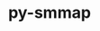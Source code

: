 ---
title: "py-smmap"
layout: cache
categories: [package, develop]
meta: {"compilers": ["gcc@=7.3.1"], "num_specs": 2, "num_specs_by_stack": {"aws-isc": 1, "aws-isc-aarch64": 1, "root": 2}, "oss": ["amzn2"], "platforms": ["linux"], "stacks": ["aws-isc", "aws-isc-aarch64", "root"], "targets": ["aarch64", "x86_64_v3"], "versions": ["5.0.0"]}
spec_details: [{"compiler": "gcc@=7.3.1", "hash": "jb2gj344gdep6o3de4xhemerpqg7wfaa", "os": "amzn2", "platform": "linux", "size": "-", "stacks": ["aws-isc", "root"], "target": "x86_64_v3", "variants": ["build_system=python_pip"], "versions": ["5.0.0"]}, {"compiler": "gcc@=7.3.1", "hash": "ovgj4kv26x7gp334fwj6fqtcxuycewm3", "os": "amzn2", "platform": "linux", "size": "-", "stacks": ["aws-isc-aarch64", "root"], "target": "aarch64", "variants": ["build_system=python_pip"], "versions": ["5.0.0"]}]
---